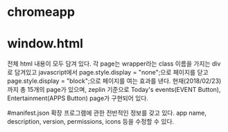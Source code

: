 # chromeapp


# window.html
전체 html 내용이 모두 담겨 있다.
각 page는 wrapper라는 class 이름을 가지는 div로 담겨있고
javascript에서 page.style.display = "none";으로 페이지를 닫고
page.style.display = "block";으로 페이지를 여는 효과를 낸다.
현재(2018/02/23)까지 총 15개의 page가 있으며, zeplin 기준으로 Today's events(EVENT Button), Entertainment(APPS Button) page가 구현되어 있다.

#manifest.json
확장 프로그램에 관한 전반적인 정보를 갖고 있다.
app name, description, version, permissions, icons 등을 수정할 수 있다.
